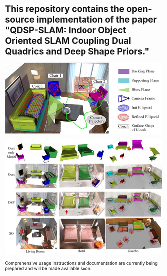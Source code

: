 # This repository contains the open-source implementation of the paper  **"QDSP-SLAM: Indoor Object Oriented SLAM Coupling Dual Quadrics and Deep Shape Priors."**  

![QDSP-SLAM](figures/1.png)

![Qualitative scene reconstruction results](figures/2.png)


Comprehensive usage instructions and documentation are currently being prepared and will be made available soon.

